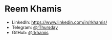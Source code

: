 # Reem Khamis

- LinkedIn: https://www.linkedin.com/in/rkhamis/
- Telegram: [@rThursday](https://t.me/rThursday)
- GitHub: [@rkhamis](https://github.com/rkhamis)